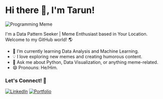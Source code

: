 # Hi there 👋, I'm Tarun!
<!-- Your Name's GitHub Profile -->



![Programming Meme](https://www.kidscodecs.com/wp-content/uploads/2020/02/History_TS_ProgrammingMemes_image6.png)



I'm a Data Pattern Seeker | Meme Enthusiast based in Your Location. Welcome to my GitHub world! 🌎

<!-- About Me -->
- 🌱 I’m currently learning Data Analysis and Machine Learning.
- 💡 I love exploring new memes and creating humorous content.
- 💬 Ask me about Python, Data Visualization, or anything meme-related.
- 😄 Pronouns: He/Him.


<!-- Connect with Me -->
### Let's Connect! 🤝

[![LinkedIn](https://img.shields.io/badge/LinkedIn-Connect-blue?style=for-the-badge&logo=linkedin&logoColor=white)](https://www.linkedin.com/in/tarun-v-g-270759206/)
[![Portfolio](https://img.shields.io/badge/Portfolio-Visit-yellow?style=for-the-badge)]([https://your-portfolio](https://tarun-vg.netlify.app/))

